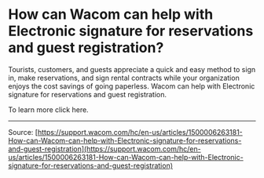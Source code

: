 # How can Wacom can help with Electronic signature for reservations and guest registration?

Tourists, customers, and guests appreciate a quick and easy method to sign in, make reservations, and sign rental contracts while your organization enjoys the cost savings of going paperless. Wacom can help with Electronic signature for reservations and guest registration.


To learn more click here.

---
Source: [https://support.wacom.com/hc/en-us/articles/1500006263181-How-can-Wacom-can-help-with-Electronic-signature-for-reservations-and-guest-registration](https://support.wacom.com/hc/en-us/articles/1500006263181-How-can-Wacom-can-help-with-Electronic-signature-for-reservations-and-guest-registration)
